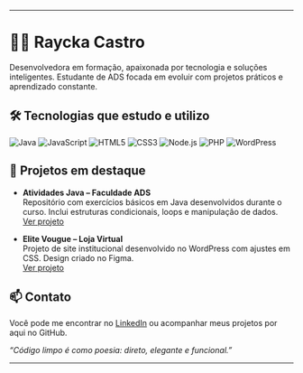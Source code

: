 ---------------------------------------------------------------------------------------------------------------------

# 👩‍💻 Raycka Castro

Desenvolvedora em formação, apaixonada por tecnologia e soluções inteligentes. Estudante de ADS focada em evoluir com projetos práticos e aprendizado constante.

## 🛠️ Tecnologias que estudo e utilizo

![Java](https://img.shields.io/badge/Java-ED8B00?style=for-the-badge&logo=java&logoColor=white)
![JavaScript](https://img.shields.io/badge/JavaScript-F7DF1E?style=for-the-badge&logo=javascript&logoColor=black)
![HTML5](https://img.shields.io/badge/HTML5-E34F26?style=for-the-badge&logo=html5&logoColor=white)
![CSS3](https://img.shields.io/badge/CSS3-1572B6?style=for-the-badge&logo=css3&logoColor=white)
![Node.js](https://img.shields.io/badge/Node.js-339933?style=for-the-badge&logo=nodedotjs&logoColor=white)
![PHP](https://img.shields.io/badge/PHP-777BB4?style=for-the-badge&logo=php&logoColor=white)
![WordPress](https://img.shields.io/badge/WordPress-21759B?style=for-the-badge&logo=wordpress&logoColor=white)

## 📂 Projetos em destaque

- **Atividades Java – Faculdade ADS**  
  Repositório com exercícios básicos em Java desenvolvidos durante o curso. Inclui estruturas condicionais, loops e manipulação de dados.  
  [Ver projeto](https://github.com/C4str0RM/Atividade-Java---Facul)

- **Elite Vougue – Loja Virtual**  
  Projeto de site institucional desenvolvido no WordPress com ajustes em CSS. Design criado no Figma.  
  [Ver projeto](https://github.com/C4str0RM/Elite-Vougue)

## 📫 Contato

Você pode me encontrar no [LinkedIn](https://www.linkedin.com/in/raycka-messa-de-castro-408264327/) ou acompanhar meus projetos por aqui no GitHub.

_“Código limpo é como poesia: direto, elegante e funcional.”_

---------------------------------------------------------------------------------------------------------------------
